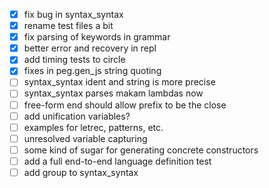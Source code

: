 - [x] fix bug in syntax_syntax
- [x] rename test files a bit
- [x] fix parsing of keywords in grammar
- [x] better error and recovery in repl
- [x] add timing tests to circle
- [x] fixes in peg.gen_js string quoting
- [ ] syntax_syntax ident and string is more precise
- [ ] syntax_syntax parses makam lambdas now
- [ ] free-form end should allow prefix to be the close
- [ ] add unification variables?
- [ ] examples for letrec, patterns, etc.
- [ ] unresolved variable capturing
- [ ] some kind of sugar for generating concrete constructors
- [ ] add a full end-to-end language definition test
- [ ] add group to syntax_syntax
